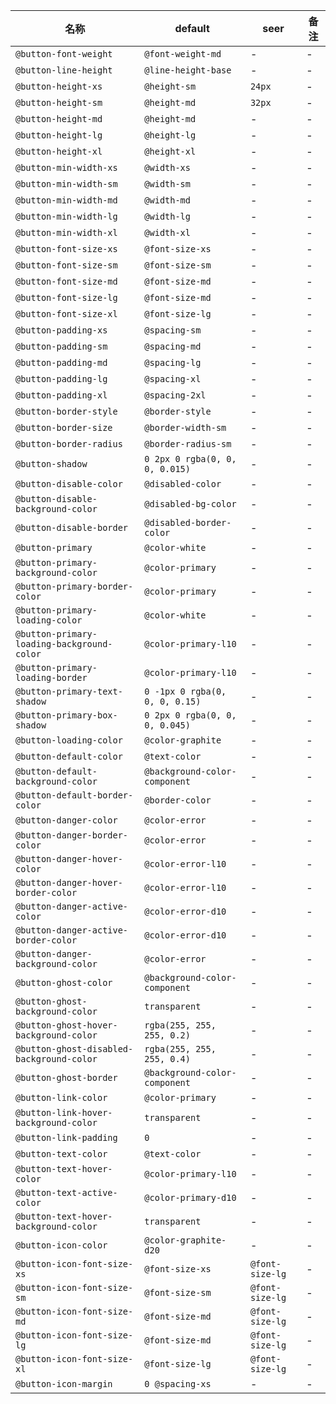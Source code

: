 
| 名称 | default | seer | 备注 |
| --- | --- | --- | --- |
| `@button-font-weight` | `@font-weight-md` | - | - |
| `@button-line-height` | `@line-height-base` | - | - |
| `@button-height-xs` | `@height-sm` | `24px` | - |
| `@button-height-sm` | `@height-md` | `32px` | - |
| `@button-height-md` | `@height-md` | - | - |
| `@button-height-lg` | `@height-lg` | - | - |
| `@button-height-xl` | `@height-xl` | - | - |
| `@button-min-width-xs` | `@width-xs` | - | - |
| `@button-min-width-sm` | `@width-sm` | - | - |
| `@button-min-width-md` | `@width-md` | - | - |
| `@button-min-width-lg` | `@width-lg` | - | - |
| `@button-min-width-xl` | `@width-xl` | - | - |
| `@button-font-size-xs` | `@font-size-xs` | - | - |
| `@button-font-size-sm` | `@font-size-sm` | - | - |
| `@button-font-size-md` | `@font-size-md` | - | - |
| `@button-font-size-lg` | `@font-size-md` | - | - |
| `@button-font-size-xl` | `@font-size-lg` | - | - |
| `@button-padding-xs` | `@spacing-sm` | - | - |
| `@button-padding-sm` | `@spacing-md` | - | - |
| `@button-padding-md` | `@spacing-lg` | - | - |
| `@button-padding-lg` | `@spacing-xl` | - | - |
| `@button-padding-xl` | `@spacing-2xl` | - | - |
| `@button-border-style` | `@border-style` | - | - |
| `@button-border-size` | `@border-width-sm` | - | - |
| `@button-border-radius` | `@border-radius-sm` | - | - |
| `@button-shadow` | `0 2px 0 rgba(0, 0, 0, 0.015)` | - | - |
| `@button-disable-color` | `@disabled-color` | - | - |
| `@button-disable-background-color` | `@disabled-bg-color` | - | - |
| `@button-disable-border` | `@disabled-border-color` | - | - |
| `@button-primary` | `@color-white` | - | - |
| `@button-primary-background-color` | `@color-primary` | - | - |
| `@button-primary-border-color` | `@color-primary` | - | - |
| `@button-primary-loading-color` | `@color-white` | - | - |
| `@button-primary-loading-background-color` | `@color-primary-l10` | - | - |
| `@button-primary-loading-border` | `@color-primary-l10` | - | - |
| `@button-primary-text-shadow` | `0 -1px 0 rgba(0, 0, 0, 0.15)` | - | - |
| `@button-primary-box-shadow` | `0 2px 0 rgba(0, 0, 0, 0.045)` | - | - |
| `@button-loading-color` | `@color-graphite` | - | - |
| `@button-default-color` | `@text-color` | - | - |
| `@button-default-background-color` | `@background-color-component` | - | - |
| `@button-default-border-color` | `@border-color` | - | - |
| `@button-danger-color` | `@color-error` | - | - |
| `@button-danger-border-color` | `@color-error` | - | - |
| `@button-danger-hover-color` | `@color-error-l10` | - | - |
| `@button-danger-hover-border-color` | `@color-error-l10` | - | - |
| `@button-danger-active-color` | `@color-error-d10` | - | - |
| `@button-danger-active-border-color` | `@color-error-d10` | - | - |
| `@button-danger-background-color` | `@color-error` | - | - |
| `@button-ghost-color` | `@background-color-component` | - | - |
| `@button-ghost-background-color` | `transparent` | - | - |
| `@button-ghost-hover-background-color` | `rgba(255, 255, 255, 0.2)` | - | - |
| `@button-ghost-disabled-background-color` | `rgba(255, 255, 255, 0.4)` | - | - |
| `@button-ghost-border` | `@background-color-component` | - | - |
| `@button-link-color` | `@color-primary` | - | - |
| `@button-link-hover-background-color` | `transparent` | - | - |
| `@button-link-padding` | `0` | - | - |
| `@button-text-color` | `@text-color` | - | - |
| `@button-text-hover-color` | `@color-primary-l10` | - | - |
| `@button-text-active-color` | `@color-primary-d10` | - | - |
| `@button-text-hover-background-color` | `transparent` | - | - |
| `@button-icon-color` | `@color-graphite-d20` | - | - |
| `@button-icon-font-size-xs` | `@font-size-xs` | `@font-size-lg` | - |
| `@button-icon-font-size-sm` | `@font-size-sm` | `@font-size-lg` | - |
| `@button-icon-font-size-md` | `@font-size-md` | `@font-size-lg` | - |
| `@button-icon-font-size-lg` | `@font-size-md` | `@font-size-lg` | - |
| `@button-icon-font-size-xl` | `@font-size-lg` | `@font-size-lg` | - |
| `@button-icon-margin` | `0 @spacing-xs` | - | - |
